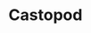 ---
draft: false
title: Castopod
content:
  id: castopod
  name: Castopod
  logo: /images/applications/fediverse/castopod/logo.png
  website: https://castopod.org/
  iframe_website: /website-iframe/applications/fediverse/castopod
  dashboardImage: /images/applications/fediverse/castopod/screenshot-1.webp
  short_description: Self-host your podcasts with ease, keep control over what you create, and talk to your audience without any middleman. Your podcast and your audience belong to you and you only.
  description: Castopod is an open-source podcast hosting solution for everyone, that can connect to the Fediverse through the W3C Activity Pub standard (Pixel fed, Mastodon, Pleroma…). Castopod is user friendly, and allows for easy discovery everywhere
  features:
    - title: Talk to your audience, directly
      description: "Interact with your audience in the fediverse, a decentralized social network. Your podcast becomes a social network: your episodes can be shared, liked and commented on without depending on anyone."
    - title: Promote your podcast
      description: Castopod helps you get noticed by enforcing best practices and by giving you tools to post easily on all social media. Create video clips and soundbites from your episodes and share them everywhere!
    - title: Your podcast, everywhere
      description: Manage your podcast in one place, broadcast it everywhere using RSS. Castopod allows you to have your podcast show up on Apple Podcasts, Spotify, Deezer, Podcast Addict, Podfriend, …
    - title: Built-in analytics
      description: Get all the insights of your podcasts and episodes following the market standard with IABv2 guidelines. All of the gathered data is anonymized, with respect for your listeners' rights and in conformity with GDPR, CCPA and LGPD laws.
  screenshots:
    - /images/applications/fediverse/castopod/screenshot-1.webp
    - /images/applications/fediverse/castopod/screenshot-2.png
---